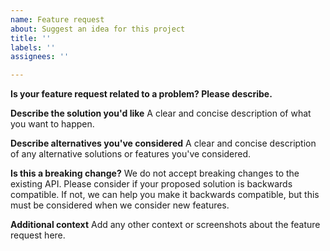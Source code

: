 ```yaml
---
name: Feature request
about: Suggest an idea for this project
title: ''
labels: ''
assignees: ''

---
```


**Is your feature request related to a problem? Please describe.**

**Describe the solution you'd like**
A clear and concise description of what you want to happen.

**Describe alternatives you've considered**
A clear and concise description of any alternative solutions or features you've considered.

**Is this a breaking change?**
We do not accept breaking changes to the existing API. Please consider if your proposed solution is backwards compatible. If not, we can help you make it backwards compatible, but this must be considered when we consider new features.

**Additional context**
Add any other context or screenshots about the feature request here.